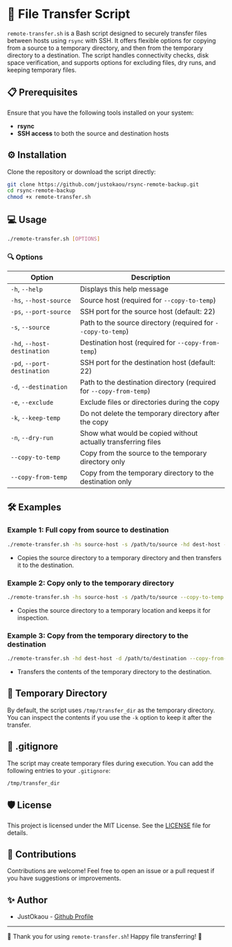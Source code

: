 # 🔄 File Transfer Script

`remote-transfer.sh` is a Bash script designed to securely transfer files between hosts using `rsync` with SSH. It offers flexible options for copying from a source to a temporary directory, and then from the temporary directory to a destination. The script handles connectivity checks, disk space verification, and supports options for excluding files, dry runs, and keeping temporary files.

## 📋 Prerequisites

Ensure that you have the following tools installed on your system:
- **rsync**
- **SSH access** to both the source and destination hosts

## ⚙️ Installation

Clone the repository or download the script directly:

```bash
git clone https://github.com/justokaou/rsync-remote-backup.git
cd rsync-remote-backup
chmod +x remote-transfer.sh
```

## 💻 Usage

```bash
./remote-transfer.sh [OPTIONS]
```

### 🔍 Options

| Option                  | Description                                               |
|-------------------------|-----------------------------------------------------------|
| `-h`, `--help`          | Displays this help message                               |
| `-hs`, `--host-source`  | Source host (required for `--copy-to-temp`)            |
| `-ps`, `--port-source`  | SSH port for the source host (default: 22)              |
| `-s`, `--source`        | Path to the source directory (required for `--copy-to-temp`) |
| `-hd`, `--host-destination` | Destination host (required for `--copy-from-temp`)    |
| `-pd`, `--port-destination` | SSH port for the destination host (default: 22)        |
| `-d`, `--destination`   | Path to the destination directory (required for `--copy-from-temp`) |
| `-e`, `--exclude`       | Exclude files or directories during the copy             |
| `-k`, `--keep-temp`     | Do not delete the temporary directory after the copy     |
| `-n`, `--dry-run`       | Show what would be copied without actually transferring files |
| `--copy-to-temp`         | Copy from the source to the temporary directory only     |
| `--copy-from-temp`       | Copy from the temporary directory to the destination only |

## 🛠️ Examples

### Example 1: Full copy from source to destination

```bash
./remote-transfer.sh -hs source-host -s /path/to/source -hd dest-host -d /path/to/destination
```

- Copies the source directory to a temporary directory and then transfers it to the destination.

### Example 2: Copy only to the temporary directory

```bash
./remote-transfer.sh -hs source-host -s /path/to/source --copy-to-temp -k
```

- Copies the source directory to a temporary location and keeps it for inspection.

### Example 3: Copy from the temporary directory to the destination

```bash
./remote-transfer.sh -hd dest-host -d /path/to/destination --copy-from-temp
```

- Transfers the contents of the temporary directory to the destination.

## 📂 Temporary Directory

By default, the script uses `/tmp/transfer_dir` as the temporary directory. You can inspect the contents if you use the `-k` option to keep it after the transfer.

## 📝 .gitignore

The script may create temporary files during execution. You can add the following entries to your `.gitignore`:

```
/tmp/transfer_dir
```

## 🛡️ License

This project is licensed under the MIT License. See the [LICENSE](LICENSE) file for details.

## 🤝 Contributions

Contributions are welcome! Feel free to open an issue or a pull request if you have suggestions or improvements.

## ✨ Author

- JustOkaou - [Github Profile](https://github.com/justokaou)

---

🚀 Thank you for using `remote-transfer.sh`! Happy file transferring! 🔄
